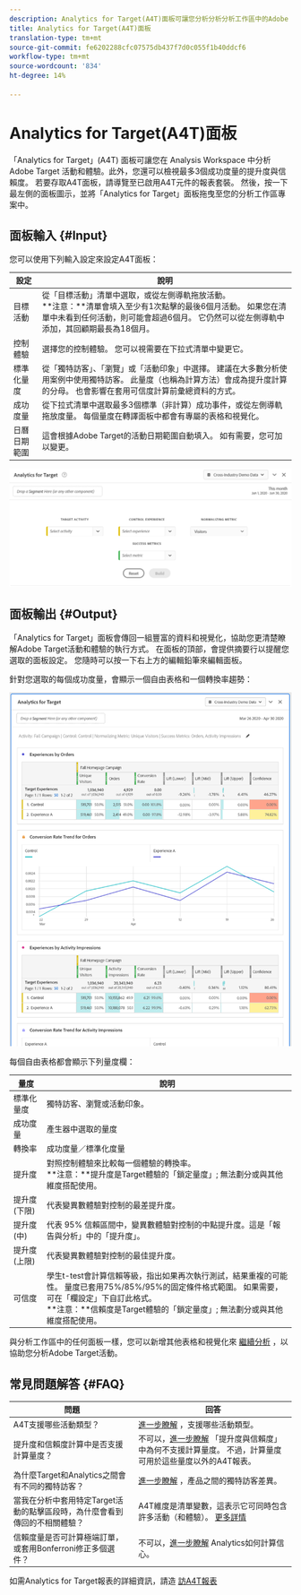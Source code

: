 ```yaml
---
description: Analytics for Target(A4T)面板可讓您分析分析分析工作區中的Adobe Target活動和體驗。
title: Analytics for Target(A4T)面板
translation-type: tm+mt
source-git-commit: fe6202288cfc07575db437f7d0c055f1b40ddcf6
workflow-type: tm+mt
source-wordcount: '834'
ht-degree: 14%

---
```



# Analytics for Target(A4T)面板

「Analytics for Target」(A4T) 面板可讓您在 Analysis Workspace 中分析 Adobe Target 活動和體驗。此外，您還可以檢視最多3個成功度量的提升度與信賴度。 若要存取A4T面板，請導覽至已啟用A4T元件的報表套裝。 然後，按一下最左側的面板圖示，並將「Analytics for Target」面板拖曳至您的分析工作區專案中。

## 面板輸入 {#Input}

您可以使用下列輸入設定來設定A4T面板：

| 設定 | 說明 |
|---|---|
| 目標活動 | 從「目標活動」清單中選取，或從左側導軌拖放活動。<br>**注意：**清單會填入至少有1次點擊的最後6個月活動。 如果您在清單中未看到任何活動，則可能會超過6個月。 它仍然可以從左側導軌中添加，其回顧期最長為18個月。 |
| 控制體驗 | 選擇您的控制體驗。 您可以視需要在下拉式清單中變更它。 |
| 標準化量度 | 從「獨特訪客」、「瀏覽」或「活動印象」中選擇。 建議在大多數分析使用案例中使用獨特訪客。 此量度（也稱為計算方法）會成為提升度計算的分母。 也會影響在套用可信度計算前彙總資料的方式。 |
| 成功度量 | 從下拉式清單中選取最多3個標準（非計算）成功事件，或從左側導軌拖放度量。 每個量度在轉譯面板中都會有專屬的表格和視覺化。 |
| 日曆日期範圍 | 這會根據Adobe Target的活動日期範圍自動填入。 如有需要，您可加以變更。 |

![面板產生器](assets/a4t-panel-builder2.png)

## 面板輸出 {#Output}

「Analytics for Target」面板會傳回一組豐富的資料和視覺化，協助您更清楚瞭解Adobe Target活動和體驗的執行方式。 在面板的頂部，會提供摘要行以提醒您選取的面板設定。 您隨時可以按一下右上方的編輯鉛筆來編輯面板。

針對您選取的每個成功度量，會顯示一個自由表格和一個轉換率趨勢：

![已呈現](assets/a4t-rendered.png)


每個自由表格都會顯示下列量度欄：

| 量度 | 說明 |
|---|---|
| 標準化量度 | 獨特訪客、瀏覽或活動印象。 |
| 成功度量 | 產生器中選取的量度 |
| 轉換率 | 成功度量／標準化度量 |
| 提升度 | 對照控制體驗來比較每一個體驗的轉換率。<br>**注意：**提升度是Target體驗的「鎖定量度」; 無法劃分或與其他維度搭配使用。 |
| 提升度 (下限) | 代表變異數體驗對控制的最差提升度。 |
| 提升度 (中) | 代表 95% 信賴區間中，變異數體驗對控制的中點提升度。這是「報告與分析」中的「提升度」。 |
| 提升度 (上限) | 代表變異數體驗對控制的最佳提升度。 |
| 可信度 | 學生t-test會計算信賴等級，指出如果再次執行測試，結果重複的可能性。 量度已套用75%/85%/95%的固定條件格式範圍。 如果需要，可在「欄設定」下自訂此格式。 <br>**注意：**信賴度是Target體驗的「鎖定量度」; 無法劃分或與其他維度搭配使用。 |

與分析工作區中的任何面板一樣，您可以新增其他表格和視覺化來 [繼續分析](https://docs.adobe.com/content/help/zh-Hant/analytics/analyze/analysis-workspace/visualizations/freeform-analysis-visualizations.html) ，以協助您分析Adobe Target活動。

## 常見問題解答 {#FAQ}

| 問題 | 回答 |
|---|---|
| A4T支援哪些活動類型？ | [進一步瞭解](https://docs.adobe.com/content/help/en/target/using/integrate/a4t/a4t-faq/a4t-faq-activity-setup.html) ，支援哪些活動類型。 |
| 提升度和信賴度計算中是否支援計算量度？ | 不可以，[進一步瞭解](https://docs.adobe.com/content/help/en/target/using/integrate/a4t/a4t-faq/a4t-faq-lift-and-confidence.html) 「提升度與信賴度」中為何不支援計算量度。 不過，計算量度可用於這些量度以外的A4T報表。 |
| 為什麼Target和Analytics之間會有不同的獨特訪客？ | [進一步瞭解](https://docs.adobe.com/content/help/en/target/using/integrate/a4t/a4t-faq/a4t-faq-viewing-reports.html) ，產品之間的獨特訪客差異。 |
| 當我在分析中套用特定Target活動的點擊區段時，為什麼會看到傳回的不相關體驗？ | A4T維度是清單變數，這表示它可同時包含許多活動（和體驗）。 [更多詳情](https://docs.adobe.com/content/help/en/target/using/integrate/a4t/a4t-faq/a4t-faq-viewing-reports.html) |
| 信賴度量是否可計算極端訂單，或套用Bonferroni修正多個選件？ | 不可以，[進一步瞭解](https://docs.adobe.com/content/help/en/target/using/integrate/a4t/a4t-faq/a4t-faq-lift-and-confidence.html) Analytics如何計算信心。 |

如需Analytics for Target報表的詳細資訊，請造 [訪A4T報表](https://docs.adobe.com/content/help/en/target/using/integrate/a4t/reporting.html)
